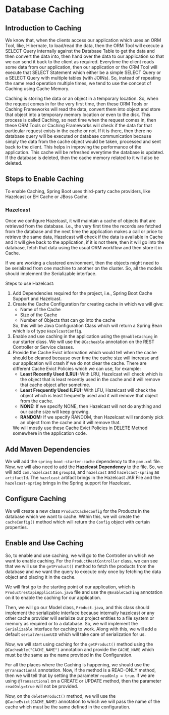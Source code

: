 # Database Caching

## Introduction to Caching
<div>
    <p>We know that, when the clients access our application which uses an ORM Tool, like, Hibernate, to load/read the data, then the ORM Tool will execute a SELECT Query internally against the Database Table to get the data and then convert the data into, then hand over the data to our application so that we can send it back to the client as required. Everytime the client reads some data from our application, then our application or the ORM Tool will execute that SELECT Statement which either be a simple SELECT Query or a SELECT Query with multiple tables (with JOINs). So, instead of repeating the same read operation multiple times, we tend to use the concept of Caching using Cache Memory. </p>
    <p>Caching is storing the data or an object in a temporary location. So, when the request comes in for the very first time, then these ORM Tools or Caching Frameworks will read the data, convert them into object and store that object into a temporary memory location or even to the disk. This process is called Caching, so next time when the request comes in, then these ORM Tools or Caching Frameworks will check if the data for that particular request exists in the cache or not. If it is there, then there no database query will be executed or database communication because simply the data from the cache object would be taken, processed and sent back to the client. This helps in improving the performance of the application. This cache will be refreshed everytime the database is updated. If the database is deleted, then the cache memory related to it will also be deleted.</p>
</div>

## Steps to Enable Caching
<div>
    <p>To enable Caching, Spring Boot uses third-party cache providers, like Hazelcast or EH Cache or JBoss Cache.</p>
</div>

### Hazelcast
<div>
    <p>Once we configure Hazelcast, it will maintain a cache of objects that are retrieved from the database. i.e., the very first time the records are fetched from the database and the next time the application makes a call or price to retrieve the same data, Hazelcast will check if the data is available in Cache and it will give back to the application, if it is not there, then it will go into the database, fetch that data using the usual ORM workflow and then store it in Cache.</p>
    <p>If we are working a clustered environment, then the objects might need to be serialized from one machine to another on the cluster. So, all the models should implement the Serializable interface.</p>
    <p>Steps to use Hazelcast:</p>
    <ol>
        <li>Add Dependencies required for the project, i.e., Spring Boot Cache Support and Hazelcast.</li>
        <li>Create the Cache Configuration for creating cache in which we will give:
            <ul>
                <li>Name of the Cache</li>
                <li>Size of the Cache</li>
                <li>Number of Objects that can go into the cache</li>
            </ul>
            So, this will be Java Configuration Class which will return a Spring Bean which is of type <code>HazelcastConfig</code>.
        </li>
        <li>Enable and use caching in the application using the <code>@EnableCaching</code> in our starter class. We will use the <code>@Cacheable</code> annotation on the REST Controller or Service classes.</li>
        <li>Provide the Cache Evict information which would tell when the cache should be cleaned because over time the cache size will increase and our application will crash if we do not clear the cache. There are different Cache Evict Policies which we can use, for example:
            <ul>
                <li><b>Least Recently Used (LRU):</b> With LRU, Hazelcast will check which is the object that is least recently used in the cache and it will remove that cache object after sometime.</li>
                <li><b>Least Frequently Used (LFU):</b> With LFU, Hazelcast will check the object which is least frequently used and it will remove that object from the cache.</li>
                <li><b>NONE:</b> If we specify NONE, then Hazelcast will not do anything and our cache size will keep growing.</li>
                <li><b>RANDOM:</b> If we specify RANDOM, then Hazelcast will randomly pick an object from the cache and it will remove that.</li>
            </ul>
            We will mostly use these Cache Evict Policies in DELETE Method somewhere in the application code.
        </li>
    </ol>
</div>

## Add Maven Dependencies
<div>
    <p>We will add the <code>spring-boot-starter-cache</code> dependency to the <code>pom.xml</code> file. Now, we will also need to add the <b>Hazelcast Dependency</b> to the file. So, we will add <code>com.hazelcast</code> as <code>groupId</code>, and <code>hazelcast</code> and <code>hazelcast-spring</code> as <code>artifactId</code>. The <code>hazelcast</code> artifact brings in the Hazelcast JAR File and the <code>hazelcast-spring</code> brings in the Spring support for Hazelcast.</p>    
</div>

## Configure Caching
<div>
    <p>We will create a new class <code>ProductCacheConfig</code> for the Products in the database which we want to cache. Within this, we will create the <code>cacheConfig()</code> method which will return the <code>Config</code> object with certain properties.</p>
</div>

## Enable and Use Caching
<div>
    <p>So, to enable and use caching, we will go to the Controller on which we want to enable caching. For the <code>ProductRestController</code> class, we can see that we will use the <code>getProduct()</code> method to fetch the products from the database and we want the query to execute only once by fetching the data object and placing it in the cache.</p>
    <p>We will first go to the starting point of our application, which is <code>ProductrestapiApplication.java</code> file and use the <code>@EnableCaching</code> annotation on it to enable the caching for our application.</p>
    <p>Then, we will go our Model class, <code>Product.java</code>, and this class should implement the serializable interface because internally hazelcast or any other cache provider will serialize our project entities to a file system or memory as required or to a database. So, we will implement the <code>Serializable</code> interface for caching to work. Along with this, we will add a default <code>serialVersionUID</code> which will take care of serialization for us.</p>
    <p>Now, we will start using caching for the <code>getProduct()</code> method using the <code>@Cacheable("CACHE_NAME")</code> annotation and provide the <code>CACHE_NAME</code> which must be the same as the name provided in the Configuration.</p>
    <p>For all the places where the Caching is happening, we should use the <code>@Transactional</code> annotation. Now, if the method is a READ-ONLY method, then we will tell that by setting the parameter <code>readOnly = true</code>. If we are using <code>@Transactional</code> on a CREATE or UPDATE method, then the parameter <code>readOnly=true</code> will not be provided.</p>
    <p>Now, on the <code>deleteProduct()</code> method, we will use the <code>@CacheEvict(CACHE_NAME)</code> annotation to which we will pass the name of the cache which must be the same defined in the configuration.</p>
</div>